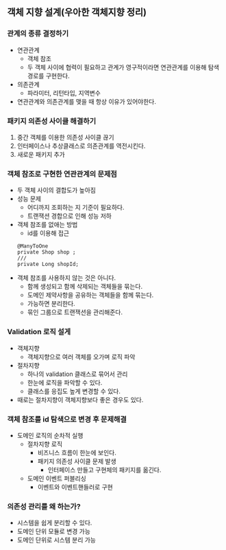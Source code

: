 ## 객체 지향 설계(우아한 객체지향 정리)

### 관계의 종류 결정하기
- 연관관계 
    - 객체 참조
    - 두 객체 사이에 협력이 필요하고 관계가 영구적이라면 연관관계를 이용해 탐색 경로를 구현한다.
- 의존관계 
    - 파라미터, 리턴타입, 지역변수
- 연관관계와 의존관계를 맺을 때 항상 이유가 있어야한다.

### 패키지 의존성 사이클 해결하기
1. 중간 객체를 이용한 의존성 사이클 끊기
2. 인터페이스나 추상클래스로 의존관계를 역전시킨다.
3. 새로운 패키지 추가

### 객체 참조로 구현한 연관관계의 문제점
- 두 객체 사이의 결합도가 높아짐
- 성능 문제
    - 어디까지 조회하는 지 기준이 필요하다.
    - 트랜잭션 경합으로 인해 성능 저하
- 객체 참조를 없애는 방법
    - id를 이용해 접근
    ```
    @ManyToOne
    private Shop shop ;
    ///
    private Long shopId;
    ```
- 객체 참조를 사용하지 않는 것은 아니다.
    - 함께 생성되고 함께 삭제되는 객체들을 묶는다.
    - 도메인 제약사항을 공유하는 객체들을 함께 묶는다.
    - 가능하면 분리한다.
    - 묶인 그룹으로 트랜잭션을 관리해준다.

### Validation 로직 설게
- 객체지향 
    - 객체지향으로 여러 객체를 오가며 로직 파악
- 절차지향
    - 하나의 validation 클래스로 묶어서 관리
    - 한눈에 로직을 파악할 수 있다.
    - 클래스를 응집도 높게 변경할 수 있다.
- 때로는 절차지향이 객체지향보다 좋은 경우도 있다.

### 객체 참조를 id 탐색으로 변경 후 문제해결
- 도메인 로직의 순차적 실행
    - 절차지향 로직
        - 비즈니스 흐름이 한눈에 보인다.
        - 패키지 의존성 사이클 문제 발생
            - 인터페이스 만들고 구현체의 패키지를 옮긴다.
    - 도메인 이벤트 퍼블리싱
        - 이벤트와 이벤트핸들러로 구현

### 의존성 관리를 왜 하는가?
- 시스템을 쉽게 분리할 수 있다.
- 도메인 단위 모듈로 변경 가능
- 도메인 단위로 시스템 분리 가능